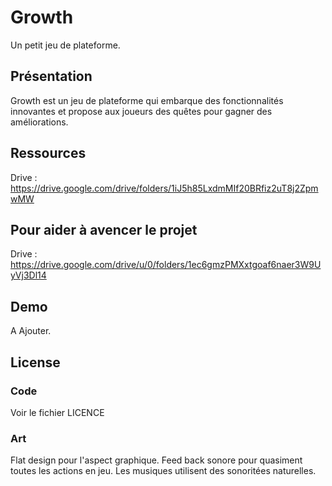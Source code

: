 Growth
===========
Un petit jeu de plateforme.

Présentation
------------
Growth est un jeu de plateforme qui embarque des fonctionnalités innovantes et propose aux joueurs des quêtes pour gagner des améliorations.

Ressources
-----------

Drive : https://drive.google.com/drive/folders/1iJ5h85LxdmMIf20BRfiz2uT8j2ZpmwMW

Pour aider à avencer le projet
------------------------------

Drive : https://drive.google.com/drive/u/0/folders/1ec6gmzPMXxtgoaf6naer3W9UyVj3Dl14

Demo
--------
A Ajouter.

License
-------
### Code
Voir le fichier LICENCE

### Art
Flat design pour l'aspect graphique.
Feed back sonore pour quasiment toutes les actions en jeu.
Les musiques utilisent des sonoritées naturelles.
